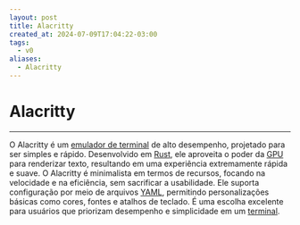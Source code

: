 ```yaml
---
layout: post
title: Alacritty
created_at: 2024-07-09T17:04:22-03:00
tags:
  - v0
aliases:
  - Alacritty
---
```

# Alacritty
---

O Alacritty é um [emulador de terminal](api/2024/07/2024-07-09-Emulador_de_terminal.md) de alto desempenho, projetado para ser simples e rápido. Desenvolvido em [Rust](_insight/2024/07/2024-07-09-Linguagem_Rust.md), ele aproveita o poder da [GPU](_insight/2024/07/2024-07-09-GPU.md) para renderizar texto, resultando em uma experiência extremamente rápida e suave. O Alacritty é minimalista em termos de recursos, focando na velocidade e na eficiência, sem sacrificar a usabilidade. Ele suporta configuração por meio de arquivos [YAML](_insight/2024/07/2024-07-09-YAML.md), permitindo personalizações básicas como cores, fontes e atalhos de teclado. É uma escolha excelente para usuários que priorizam desempenho e simplicidade em um [terminal](api/2024/07/2024-07-09-Emulador_de_terminal.md).